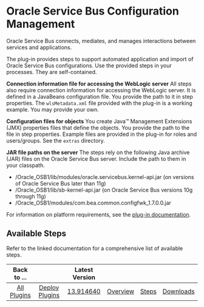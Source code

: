 
Oracle Service Bus Configuration Management
===========================================

Oracle Service Bus connects, mediates, and manages interactions between services and applications.

The plug-in provides steps to support automated application and import of Oracle Service Bus configurations. Use the provided steps in your processes. They are self-contained.

**Connection information file for accessing the WebLogic server** All steps also require connection information for accessing the WebLogic server. It is defined in a JavaBeans configuration file. You provide the path to it in step properties. The `wlsMetadata.xml` file provided with the plug-in is a working example. You may provide your own.

**Configuration files for objects** You create Java™ Management Extensions (JMX) properties files that define the objects. You provide the path to the file in step properties. Example files are provided in the plug-in for roles and users/groups. See the `extras` directory.

**JAR file paths on the server** The steps rely on the following Java archive (JAR) files on the Oracle Service Bus server. Include the path to them in your classpath.

* <OracleServerDirectory>/Oracle\_OSB1/lib/modules/oracle.servicebus.kernel-api.jar (on versions of Oracle Service Bus later than 11g)
* <OracleServerDirectory>/Oracle\_OSB1/lib/sb-kernel-api.jar (on Oracle Service Bus versions 10g through 11g)
* <OracleServerDirectory>/Oracle\_OSB1/modules/com.bea.common.configfwk\_1.7.0.0.jar

For information on platform requirements, see the [plug-in documentation](https://developer.ibm.com/urbancode/plugindoc/ibmucd/oracle-service-bus-configuration-management/1-2/).


Available Steps
---------------

Refer to the linked documentation for a comprehensive list of available steps.



|Back to ...||Latest Version||||
| :---: | :---: | :---: | :---: | :---: | :---: |
|[All Plugins](../../index.md)|[Deploy Plugins](../README.md)|[13.914640](https://raw.githubusercontent.com/UrbanCode/IBM-UCD-PLUGINS/main/files/plugin-air-OSB-Configuration-Management/plugin-air-OSB-Configuration-Management-13.914640.zip)|[Overview](overview.md)|[Steps](steps.md)|[Downloads](downloads.md)|
